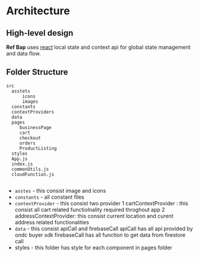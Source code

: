 # Architecture

## High-level design
**Ref Bap** uses [react](https://reactjs.org/tutorial/tutorial.html) local state and context api  for global state management and data flow.
## Folder Structure
```
src
  asstets 
      icons
      images
  constants
  contextProviders
  data
  pages
     businessPage
     cart
     checkout 
     orders 
     ProductListing
  styles
  App.js
  index.js
  commonUtils.js
  cloudFunction.js
  
  ```
  
  * `asstes` - this consist image and icons
  * `constants` - all constant files 
  *  `contextProvider` - this consist two provider 
      1 cartContextProvider : this consist all cart related functiolnality required throghout app
      2 addressContextProvider: this consist current location and curent address related functionalities
  * `data` - this consist apiCall and firebaseCall
           apiCall has all api provided by ondc buyer sdk 
           firebaseCall has all function to get data from firestore call
  * styles - this folder has style for each component in pages folder
  
  
  
  
